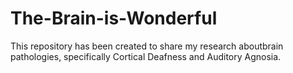 # The-Brain-is-Wonderful
This repository has been created to share my research aboutbrain pathologies, specifically Cortical Deafness and Auditory Agnosia. 
